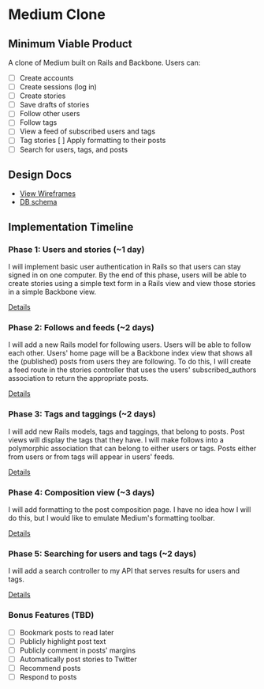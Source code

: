# Medium Clone

## Minimum Viable Product
A clone of Medium built on Rails and Backbone. Users can:

- [ ] Create accounts
- [ ] Create sessions (log in)
- [ ] Create stories
- [ ] Save drafts of stories
- [ ] Follow other users
- [ ] Follow tags
- [ ] View a feed of subscribed users and tags
- [ ] Tag stories
  [ ] Apply formatting to their posts
- [ ] Search for users, tags, and posts

## Design Docs
* [View Wireframes][views]
* [DB schema][schema]

[views]: ./docs/views.md
[schema]: ./docs/schema.md

## Implementation Timeline

### Phase 1: Users and stories (~1 day)
I will implement basic user authentication in Rails so that users can stay
signed in on one computer. By the end of this phase, users will be able to
create stories using a simple text form in a Rails view and view those stories
in a simple Backbone view.

[Details][phase-one]

### Phase 2: Follows and feeds (~2 days)
I will add a new Rails model for following users. Users will be able to follow
each other. Users' home page will be a Backbone index view that shows all the
(published) posts from users they are following. To do this, I will create a
feed route in the stories controller that uses the users' subscribed_authors
association to return the appropriate posts.

[Details][phase-two]

### Phase 3: Tags and taggings (~2 days)
I will add new Rails models, tags and taggings, that belong to posts. Post views
will display the tags that they have. I will make follows into a polymorphic
association that can belong to either users or tags. Posts either from users or
from tags will appear in users' feeds.

[Details][phase-three]

### Phase 4: Composition view (~3 days)
I will add formatting to the post composition page. I have no idea how I will do
this, but I would like to emulate Medium's formatting toolbar.

[Details][phase-four]

### Phase 5: Searching for users and tags (~2 days)
I will add a search controller to my API that serves results for users and tags.

[Details][phase-five]

### Bonus Features (TBD)
- [ ] Bookmark posts to read later
- [ ] Publicly highlight post text
- [ ] Publicly comment in posts' margins
- [ ] Automatically post stories to Twitter
- [ ] Recommend posts
- [ ] Respond to posts

[phase-one]: ./docs/phases/phase1.md
[phase-two]: ./docs/phases/phase2.md
[phase-three]: ./docs/phases/phase3.md
[phase-four]: ./docs/phases/phase4.md
[phase-five]: ./docs/phases/phase5.md
